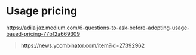 
# Usage pricing
https://adilaijaz.medium.com/6-questions-to-ask-before-adopting-usage-based-pricing-77bf2a669309
> https://news.ycombinator.com/item?id=27392962